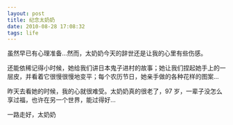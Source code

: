 ```yaml
---
layout: post
title: 纪念太奶奶
date: 2010-08-28 17:08:32
tags: life
---
```


虽然早已有心理准备...然而，太奶奶今天的辞世还是让我的心里有些伤感。

还能依稀记得小时候，她给我们讲日本鬼子进村的故事；她让我们捏起她手上的一层皮，并看着它很慢很慢地变平；每个农历节日，她亲手做的各种花样的图案...

昨天去看她的时候，我的心就很难受。太奶奶真的很老了，97 岁，一辈子没怎么享过福，也许在另一个世界，能过得好...

一路走好，太奶奶